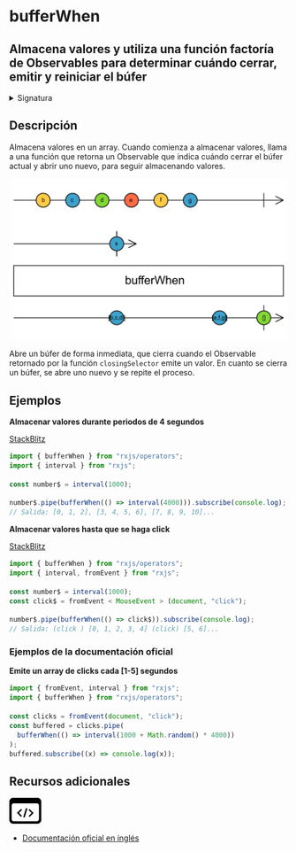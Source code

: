 # bufferWhen

<h2 class="subtitle"> Almacena valores y utiliza una función factoría de Observables para determinar cuándo cerrar, emitir y reiniciar el búfer
</h2>

<details>
<summary>Signatura</summary>

### Firma

`bufferWhen<T>(closingSelector: () => Observable<any>): OperatorFunction<T, T[]>`

### Parámetros

<table>
<tr><td>closingSelector</td><td>Una función que no recibe ningún argumento y retorna un Observable que señala el cierre del búfer.</td></tr>
</table>

### Retorna

`OperatorFunction<T, T[]>`: Un Observable de arrays de valores almacenados.

</details>

## Descripción

Almacena valores en un array. Cuando comienza a almacenar valores, llama a una función que retorna un Observable que indica cuándo cerrar el búfer actual y abrir uno nuevo, para seguir almacenando valores.

<img src="assets/images/marble-diagrams/transformation/bufferWhen.png" alt="Diagrama de canicas del operador bufferWhen">

Abre un búfer de forma inmediata, que cierra cuando el Observable retornado por la función `closingSelector` emite un valor. En cuanto se cierra un búfer, se abre uno nuevo y se repite el proceso.

## Ejemplos

**Almacenar valores durante periodos de 4 segundos**

<a target="_blank" href="https://stackblitz.com/edit/rxjs-bufferwhen-1?file=index.ts">StackBlitz</a>

```javascript
import { bufferWhen } from "rxjs/operators";
import { interval } from "rxjs";

const number$ = interval(1000);

number$.pipe(bufferWhen(() => interval(4000))).subscribe(console.log);
// Salida: [0, 1, 2], [3, 4, 5, 6], [7, 8, 9, 10]...
```

**Almacenar valores hasta que se haga click**

<a target="_blank" href="https://stackblitz.com/edit/rxjs-bufferwhen-2?file=index.ts">StackBlitz</a>

```javascript
import { bufferWhen } from "rxjs/operators";
import { interval, fromEvent } from "rxjs";

const number$ = interval(1000);
const click$ = fromEvent < MouseEvent > (document, "click");

number$.pipe(bufferWhen(() => click$)).subscribe(console.log);
// Salida: (click ) [0, 1, 2, 3, 4] (click) [5, 6]...
```

### Ejemplos de la documentación oficial

**Emite un array de clicks cada [1-5] segundos**

```javascript
import { fromEvent, interval } from "rxjs";
import { bufferWhen } from "rxjs/operators";

const clicks = fromEvent(document, "click");
const buffered = clicks.pipe(
  bufferWhen(() => interval(1000 + Math.random() * 4000))
);
buffered.subscribe((x) => console.log(x));
```

<div class="additional-section">

## Recursos adicionales

<a target="_blank" href="https://github.com/ReactiveX/rxjs/blob/master/src/internal/operators/bufferWhen.ts">
<img src="assets/icons/source-code.png" alt="Source code">
</a>
</div>

- <a target="_blank" href="https://rxjs.dev/api/operators/bufferWhen">Documentación oficial en inglés</a>
